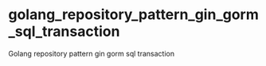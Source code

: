 # golang_repository_pattern_gin_gorm_sql_transaction
Golang repository pattern gin gorm sql transaction
